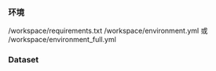 ### 环境
/workspace/requirements.txt
/workspace/environment.yml 或 /workspace/environment_full.yml

### Dataset
